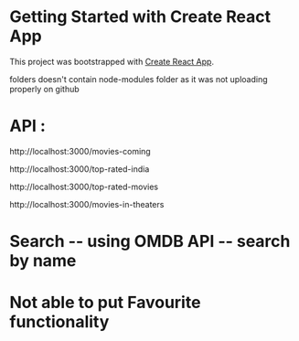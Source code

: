 # Getting Started with Create React App

This project was bootstrapped with [Create React App](https://github.com/facebook/create-react-app).


 folders doesn't contain node-modules folder as it was not uploading properly on github
 
# API :
http://localhost:3000/movies-coming

http://localhost:3000/top-rated-india

http://localhost:3000/top-rated-movies

http://localhost:3000/movies-in-theaters

# Search -- using OMDB API -- search by name
# Not able to put Favourite functionality



